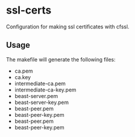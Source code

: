 # ssl-certs

Configuration for making ssl certificates with cfssl.

## Usage

The makefile will generate the following files:

* ca.pem
* ca.key
* intermediate-ca.pem
* intermediate-ca-key.pem
* beast-server.pem
* beast-server-key.pem
* beast-peer.pem
* beast-peer-key.pem
* beast-peer.pem
* beast-peer-key.pem
